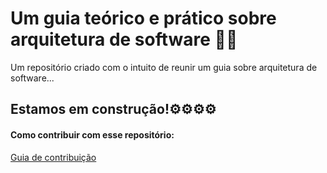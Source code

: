 # Um guia teórico e prático sobre arquitetura de software 👨‍🏫

Um repositório criado com o intuito de reunir um guia sobre arquitetura de software...

## Estamos em construção!⚙⚙⚙⚙

#### Como contribuir com esse repositório:

[Guia de contribuição](https://github.com/MarcosdeAndrade-byte/ArcSoftware/blob/main/SuaContribuicao/Contribuicao/contribuicao.md)
